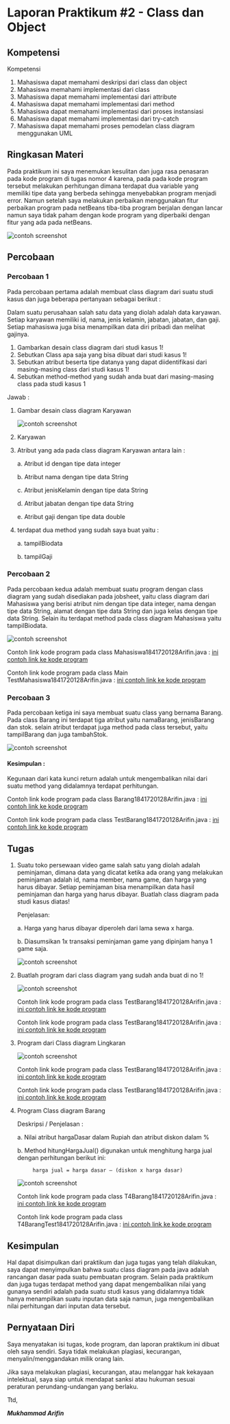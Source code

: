 # Laporan Praktikum #2 - Class dan Object

## Kompetensi

 Kompetensi
 1. Mahasiswa dapat memahami deskripsi dari class dan object
 2. Mahasiswa memahami implementasi dari class
 3. Mahasiswa dapat memahami implementasi dari attribute
 4. Mahasiswa dapat memahami implementasi dari method
 5. Mahasiswa dapat memahami implementasi dari proses instansiasi
 6. Mahasiswa dapat memahami implementasi dari try-catch
 7. Mahasiswa dapat memahami proses pemodelan class diagram menggunakan UML 

## Ringkasan Materi

Pada praktikum ini saya menemukan kesulitan dan juga rasa penasaran pada kode program di tugas nomor 4 karena, pada pada kode program tersebut melakukan perhitungan dimana terdapat dua variable yang memiliki tipe data yang berbeda sehingga menyebabkan program menjadi error. Namun setelah saya melakukan perbaikan menggunakan fitur perbaikan program pada netBeans tiba-tiba program berjalan dengan lancar namun saya tidak paham dengan kode program yang diperbaiki dengan fitur yang ada pada netBeans.

![contoh screenshot](img/bingung.PNG)

## Percobaan

### Percobaan 1

Pada percobaan pertama adalah membuat class diagram dari suatu studi kasus dan juga beberapa pertanyaan sebagai berikut :

Dalam suatu perusahaan salah satu data yang diolah adalah data karyawan. Setiap karyawan memiliki id, nama, jenis kelamin, jabatan, jabatan, dan gaji. Setiap mahasiswa juga bisa menampilkan data diri pribadi dan melihat gajinya. 
 
1. Gambarkan desain class diagram dari studi kasus 1!
2. Sebutkan Class apa saja yang bisa dibuat dari studi kasus 1!
3. Sebutkan atribut beserta tipe datanya yang dapat diidentifikasi dari masing-masing class dari studi kasus 1!
4. Sebutkan method-method yang sudah anda buat dari masing-masing class pada studi kasus 1

Jawab :
1. Gambar desain class diagram Karyawan

    ![contoh screenshot](img/Percobaan_1.PNG)

2. Karyawan

3. Atribut yang ada pada class diagram Karyawan antara lain :
   
   a. Atribut id dengan tipe data integer

   b. Atribut nama dengan tipe data String

   c. Atribut jenisKelamin dengan tipe data String

   d. Atribut jabatan dengan tipe data String

   e. Atribut gaji dengan tipe data double

4. terdapat dua method yang sudah saya buat yaitu :
   
   a. tampilBiodata

   b. tampilGaji


### Percobaan 2

Pada percobaan kedua adalah membuat suatu program dengan class diagram yang sudah disediakan pada jobsheet, yaitu class diagram dari Mahasiswa yang berisi atribut nim dengan tipe data integer, nama dengan tipe data String, alamat dengan tipe data String dan juga kelas dengan tipe data String. Selain itu terdapat method pada class diagram Mahasiswa yaitu tampilBiodata.

![contoh screenshot](img/Percobaan_2.PNG)

Contoh link kode program pada class Mahasiswa1841720128Arifin.java : [ini contoh link ke kode program](../../src/2_Class_dan_Object/Percobaan_2/Mahasiswa1841720128Arifin.java)

Contoh link kode program pada class Main TestMahasiswa1841720128Arifin.java : [ini contoh link ke kode program](../../src/2_Class_dan_Object/Percobaan_2/TestMahasiswa1841720128Arifin.java)


### Percobaan 3

Pada percobaan ketiga ini saya membuat suatu class yang bernama Barang. Pada class Barang ini terdapat tiga atribut yaitu namaBarang, jenisBarang dan stok. selain atribut terdapat juga method pada class tersebut, yaitu tampilBarang dan juga tambahStok.

![contoh screenshot](img/Percobaan_3.PNG)

#### Kesimpulan : 

Kegunaan dari kata kunci return adalah untuk mengembalikan nilai dari suatu method yang didalamnya terdapat perhitungan.

Contoh link kode program pada class Barang1841720128Arifin.java : [ini contoh link ke kode program](../../src/2_Class_dan_Object/Percobaan_3/Barang1841720128Arifin.java)

Contoh link kode program pada class TestBarang1841720128Arifin.java : [ini contoh link ke kode program](../../src/2_Class_dan_Object/Percobaan_3/TestBarang1841720128Arifin.java)


## Tugas

1. Suatu toko persewaan video game salah satu yang diolah adalah peminjaman, dimana data yang dicatat ketika ada orang yang melakukan peminjaman adalah id, nama member, nama game, dan harga yang harus dibayar. Setiap peminjaman bisa menampilkan data hasil peminjaman dan harga yang harus dibayar. Buatlah class diagram pada studi kasus diatas! 
 
    Penjelasan:
  
    a. Harga yang harus dibayar diperoleh dari lama sewa x harga.
   
    b. Diasumsikan 1x transaksi peminjaman game yang dipinjam hanya 1 game saja.

    ![contoh screenshot](img/Tugas_1.PNG)

2. Buatlah program dari class diagram yang sudah anda buat di no 1! 

    ![contoh screenshot](img/Tugas_2.PNG)

    Contoh link kode program pada class TestBarang1841720128Arifin.java : [ini contoh link ke kode program](../../src/2_Class_dan_Object/Tugas_2/T2SewaVG1841720128Arifin.java)

    Contoh link kode program pada class TestBarang1841720128Arifin.java : [ini contoh link ke kode program](../../src/2_Class_dan_Object/Tugas_2/T2SewaVGDemo1841720128Arifin.java)

3. Program dari Class diagram Lingkaran

    ![contoh screenshot](img/Tugas_3.PNG)

    Contoh link kode program pada class TestBarang1841720128Arifin.java : [ini contoh link ke kode program](../../src/2_Class_dan_Object/Tugas_3/T3Lingkaran1841720128Arifin.java)

    Contoh link kode program pada class TestBarang1841720128Arifin.java : [ini contoh link ke kode program](../../src/2_Class_dan_Object/Tugas_3/T3LingkaranTes1841720128Arifin.java)


4. Program Class diagram Barang

    Deskripsi / Penjelasan :
    
    a. Nilai atribut hargaDasar dalam Rupiah dan atribut diskon dalam %
    
    b. Method hitungHargaJual() digunakan untuk menghitung harga jual dengan perhitungan berikut ini: 
    
            harga jual = harga dasar – (diskon x harga dasar)

    ![contoh screenshot](img/Tugas_4.PNG)

    Contoh link kode program pada class T4Barang1841720128Arifin.java : [ini contoh link ke kode program](../../src/2_Class_dan_Object/Tugas_4/T4Barang1841720128Arifin.java)

    Contoh link kode program pada class T4BarangTest1841720128Arifin.java : [ini contoh link ke kode program](../../src/2_Class_dan_Object/Tugas_4/T4BarangTest1841720128Arifin.java)
    

## Kesimpulan

Hal dapat disimpulkan dari praktikum dan juga tugas yang telah dilakukan, saya dapat menyimpulkan bahwa suatu class diagram pada java adalah rancangan dasar pada suatu pembuatan program. Selain pada praktikum dan juga tugas terdapat method yang dapat mengembalikan nilai yang gunanya sendiri adalah pada suatu studi kasus yang didalamnya tidak hanya menampilkan suatu inputan data saja namun, juga mengembalikan nilai perhitungan dari inputan data tersebut.

## Pernyataan Diri

Saya menyatakan isi tugas, kode program, dan laporan praktikum ini dibuat oleh saya sendiri. Saya tidak melakukan plagiasi, kecurangan, menyalin/menggandakan milik orang lain.

Jika saya melakukan plagiasi, kecurangan, atau melanggar hak kekayaan intelektual, saya siap untuk mendapat sanksi atau hukuman sesuai peraturan perundang-undangan yang berlaku.

Ttd,

***Mukhammad Arifin***
